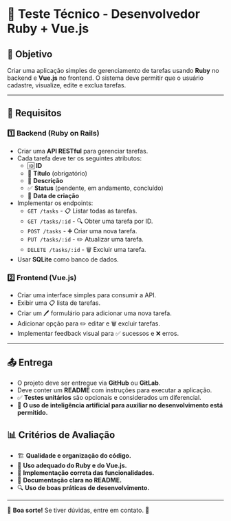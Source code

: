 # 🚀 Teste Técnico - Desenvolvedor Ruby + Vue.js

## 🎯 Objetivo
Criar uma aplicação simples de gerenciamento de tarefas usando **Ruby** no backend e **Vue.js** no frontend. O sistema deve permitir que o usuário cadastre, visualize, edite e exclua tarefas.

---

## 📌 Requisitos
### 1️⃣ Backend (**Ruby on Rails**)
- Criar uma **API RESTful** para gerenciar tarefas.
- Cada tarefa deve ter os seguintes atributos:
  - 🆔 **ID**
  - 📝 **Título** (obrigatório)
  - 📄 **Descrição**
  - ✅ **Status** (pendente, em andamento, concluído)
  - 📅 **Data de criação**
- Implementar os endpoints:
  - `GET /tasks` - 📋 Listar todas as tarefas.
  - `GET /tasks/:id` - 🔍 Obter uma tarefa por ID.
  - `POST /tasks` - ➕ Criar uma nova tarefa.
  - `PUT /tasks/:id` - ✏️ Atualizar uma tarefa.
  - `DELETE /tasks/:id` - 🗑️ Excluir uma tarefa.
- Usar **SQLite** como banco de dados.

### 2️⃣ Frontend (**Vue.js**)
- Criar uma interface simples para consumir a API.
- Exibir uma 📋 lista de tarefas.
- Criar um 🖊️ formulário para adicionar uma nova tarefa.
- Adicionar opção para ✏️ editar e 🗑️ excluir tarefas.
- Implementar feedback visual para ✅ sucessos e ❌ erros.

---

## 📤 Entrega
- O projeto deve ser entregue via **GitHub** ou **GitLab**.
- Deve conter um **README** com instruções para executar a aplicação.
- ✅ **Testes unitários** são opcionais e considerados um diferencial.
- 🤖 **O uso de inteligência artificial para auxiliar no desenvolvimento está permitido.**

## 📊 Critérios de Avaliação
- 🏗️ **Qualidade e organização do código.**
- 💎 **Uso adequado do Ruby e do Vue.js.**
- 🎯 **Implementação correta das funcionalidades.**
- 📖 **Documentação clara no README.**
- 🔍 **Uso de boas práticas de desenvolvimento.**

---

🎉 **Boa sorte!** Se tiver dúvidas, entre em contato. 🚀


